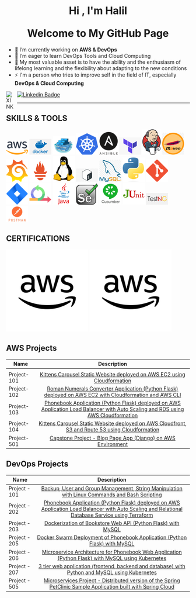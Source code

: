 <h1 align="center">Hi , I'm <a>Halil</a> <br></p> Welcome to My GitHub Page</h1>

- 🔭 I’m currently working on **AWS & DevOps**
- 🌱 I’m eager to learn DevOps Tools and Cloud Computing
- 💬 My most valuable asset is to have the ability and the enthusiasm of lifelong learning and the flexibility about adapting to the new conditions
- ⚡ I'm a person who tries to improve self in the field of IT, especially **DevOps & Cloud Computing**

[![Linkedin Badge](https://img.shields.io/badge/-Linkedin-757575?style=flat-quare&labelColor=757575&logo=Linkedin&logoColor=white&link=link)](https://www.linkedin.com/in/halil-ibrahim-andic/)
[<img align="left" alt="XINK" width="20px" src="https://cdn.worldvectorlogo.com/logos/xing-icon.svg" style="padding-right:10px;" />](https://www.xing.com/profile/DiplIngHalilIbrahim_Andic/)

<hr>

## SKILLS & TOOLS

<img src="./images/aws.png" alt="Aws" style="width:60px;"/> <img src="./images/docker.png" alt="Docker" style="width:60px;"/> <img src="./images/dockerswarm.png" alt="Docker" style="width:60px;"/> <img src="./images/kubernetes.png" alt="Kubernetes" style="width:60px;"/> <img src="./images/ansible.png" alt="Ansible" style="width:50px;"/> <img src="./images/terraform.png" alt="Terraform" style="width:60px;"/> <img src="./images/jenkins.png" alt="Jenkins" style="width:50px;"/> <img src="./images/maven.png" alt="Aws" style="width:60px;"/> <img src="./images/grafana.png" alt="Aws" style="width:60px;"/> <img src="./images/prometheus.png" alt="Aws" style="width:60px;"/> <img src="./images/linux.png" alt="Linux" style="width:60px;"/> <img src="./images/bash.jpg" alt="Bash" style="width:60px;"/> <img src="./images/mysql.png" alt="Sql" style="width:60px;"/> <img src="./images/Python.png" alt="Python" style="width:60px;"/> <img src="./images/git.png" alt="Git" style="width:60px;"/> <img src="./images/jira.png" alt="Jira" style="width:60px;"/> <img src="./images/agile.png" alt="java" style="width:60px;"/> <img src="./images/java.png" alt="Selenium" style="width:60px;"/> <img src="./images/selenium.jfif" alt="Selenium" style="width:60px;"/> <img src="./images/cucumber.png" alt="Cucumber" style="width:60px;"/> <img src="./images/junit.png" alt="JUnit" style="width:60px;"/> <img src="./images/testng.png" alt="TestNG" style="width:60px;"/> <img src="./images/postman.png" alt="Postman" style="width:60px;"/>

## CERTIFICATIONS

<a href="https://www.credly.com/badges/42212c92-ca3c-4af6-a435-536de16c6f75/linked_in_profile" target="_blank">![AWS](./images/aws-2.png)</a>
<a href="https://www.credly.com/badges/da629e58-034c-45e1-ab1f-8c533d7c1172/linked_in?t=rlc8la" target="_blank">![AWS](./images/aws-2.png)</a>

</a>

## AWS Projects

| Name        |                                                                                        Description                                                                                        |
| ----------- | :---------------------------------------------------------------------------------------------------------------------------------------------------------------------------------------: |
|             |
| Project-101 |                      [Kittens Carousel Static Website deployed on AWS EC2 using Cloudformation](https://github.com/HIANDIC/kittens-carousel-static-website-ec2.git)                       |
| Project-102 |            [Roman Numerals Converter Application (Python Flask) deployed on AWS EC2 with Cloudformation and AWS CLI](https://github.com/HIANDIC/Roman-Numerals-Converter.git)             |
| Project-103 | [Phonebook Application (Python Flask) deployed on AWS Application Load Balancer with Auto Scaling and RDS using AWS Cloudformation](https://github.com/HIANDIC/Phonebook-Application.git) |
| Project-104 |           [Kittens Carousel Static Website deployed on AWS Cloudfront, S3 and Route 53 using Cloudformation](https://github.com/HIANDIC/kittens-carousel-static-web-s3-cf.git)            |
| Project-501 |                 [Capstone Project - Blog Page App (Django) on AWS Environment](https://github.com/HIANDIC/Capstone-Project-Blog-Page-App--Django--on-AWS-Environment.git)                 |

## DevOps Projects

| Name          |                                                                                                            Description                                                                                                             |
| ------------- | :--------------------------------------------------------------------------------------------------------------------------------------------------------------------------------------------------------------------------------: |
| Project - 101 |                                           [Backup, User and Group Management, String Manipulation with Linux Commands and Bash Scripting](https://github.com/HIANDIC/Linux-Project.git)                                            |
| Project - 202 | [Phonebook Application (Python Flask) deployed on AWS Application Load Balancer with Auto Scaling and Relational Database Service using Terraform](https://github.com/HIANDIC/Terraform-Phonebook-Application-deployed-on-AWS.git) |
| Project - 203 |                                         [Dockerization of Bookstore Web API (Python Flask) with MySQL ](https://github.com/HIANDIC/dockerization-bookstore-api-on-python-flask-mysql.git)                                          |
| Project - 205 |                       [Docker Swarm Deployment of Phonebook Application (Python Flask) with MySQL ](https://github.com/HIANDIC/docker-swarm-deployment-of-phonebook-app-on-python-flask-mysql-Terraform.git)                       |
| Project - 206 |                              [Microservice Architecture for Phonebook Web Application (Python Flask) with MySQL using Kubernetes ](https://github.com/HIANDIC/Kubernetes-Microservice-Phonebook.git)                               |
| Project - 207 |                                    [3 tier web application (frontend, backend and database) with Python and MySQL using Kubernetes ](https://github.com/HIANDIC/3TierWebAppWithKubernetes.git)                                     |
| Project - 505 |                              [Microservices Project - Distributed version of the Spring PetClinic Sample Application built with Spring Cloud ](https://github.com/HIANDIC/microservices-project.git)                               |
